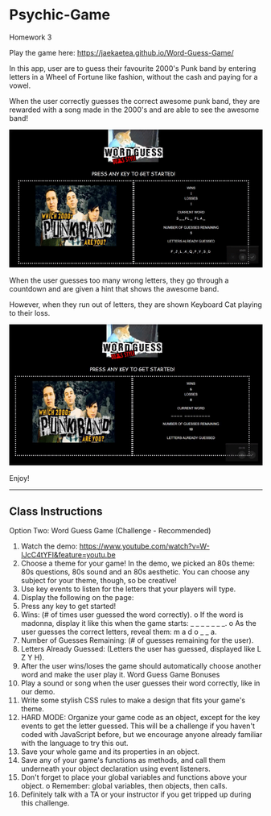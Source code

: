 # Psychic-Game
Homework 3 

Play the game here: https://jaekaetea.github.io/Word-Guess-Game/

In this app, user are to guess their favourite 2000's Punk band by entering letters in a Wheel of Fortune like fashion, without the cash and paying for a vowel.

When the user correctly guesses the correct awesome punk band, they are rewarded with a song made in the 2000's and are able to see the awesome band!

![correct](/assets/images/correctGuess.gif)

When the user guesses too many wrong letters, they go through a countdown and are given a hint that shows the awesome band.

However, when they run out of letters, they are shown Keyboard Cat playing to their loss.

![incorrect](/assets/images/wrongGuess.gif)

Enjoy!

---

## Class Instructions

Option Two: Word Guess Game (Challenge - Recommended)
1.	Watch the demo:
https://www.youtube.com/watch?v=W-IJcC4tYFI&feature=youtu.be
2.	Choose a theme for your game! In the demo, we picked an 80s theme: 80s questions, 80s sound and an 80s aesthetic. You can choose any subject for your theme, though, so be creative!
3.	Use key events to listen for the letters that your players will type.
4.	Display the following on the page:
5.	Press any key to get started!
6.	Wins: (# of times user guessed the word correctly).
    o	If the word is madonna, display it like this when the game starts: _ _ _ _ _ _ _.
    o	As the user guesses the correct letters, reveal them: m a d o _ _ a.
7.	Number of Guesses Remaining: (# of guesses remaining for the user).
8.	Letters Already Guessed: (Letters the user has guessed, displayed like L Z Y H).
9.	After the user wins/loses the game should automatically choose another word and make the user play it.
Word Guess Game Bonuses
1.	Play a sound or song when the user guesses their word correctly, like in our demo.
2.	Write some stylish CSS rules to make a design that fits your game's theme.
3.	HARD MODE: Organize your game code as an object, except for the key events to get the letter guessed. This will be a challenge if you haven't coded with JavaScript before, but we encourage anyone already familiar with the language to try this out.
4.	Save your whole game and its properties in an object.
5.	Save any of your game's functions as methods, and call them underneath your object declaration using event listeners.
6.	Don't forget to place your global variables and functions above your object.
    o	Remember: global variables, then objects, then calls.
7.	Definitely talk with a TA or your instructor if you get tripped up during this challenge.

